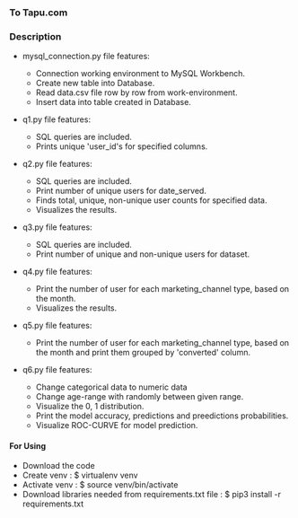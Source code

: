 ### To Tapu.com

### Description
* mysql_connection.py file features:
  - Connection working environment to MySQL Workbench.
  - Create new table into Database.
  - Read data.csv file row by row  from work-environment.
  - Insert data into table created in Database.

* q1.py file features:
  - SQL queries are included.
  - Prints unique 'user_id's for specified columns.
  

* q2.py file features:
  - SQL queries are included.
  - Print number of unique users for date_served.
  - Finds total, unique, non-unique user counts for specified data.
  - Visualizes the results.

* q3.py file features:
  - SQL queries are included.
  - Print number of unique and non-unique users for dataset.

* q4.py file features:
  - Print the number of user for each marketing_channel type, based on the month.
  - Visualizes the results.

* q5.py file features:
  - Print the number of user for each marketing_channel type, based on the month and print them grouped by 'converted' column.

* q6.py file features:
  - Change categorical data to numeric data
  - Change age-range with randomly between given range.
  - Visualize the 0, 1 distribution.
  - Print the model accuracy, predictions and preedictions probabilities.
  - Visualize ROC-CURVE for model prediction.



#### For Using
- Download the code
- Create venv : $ virtualenv venv
- Activate venv : $ source venv/bin/activate
- Download libraries needed from requirements.txt file :  $ pip3 install -r requirements.txt